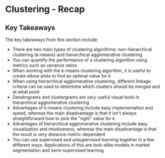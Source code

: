 # Clustering - Recap


## Key Takeaways

The key takeaways from this section include:
* There are two main types of clustering algorithms: non-hierarchical clustering (k-means) and hierarchical agglomerative clustering
* You can quantify the performance of a clustering algorithm using metrics such as variance ratios
* When working with the k-means clustering algorithm, it is useful to create elbow plots to find an optimal value for $k$
* When using hierarchical agglomerative clustering, different linkage criteria can be used to determine which clusters should be merged and at what point
* Dendrograms and clustergrams are very useful visual tools in hierarchical agglomerative clustering 
* Advantages of k-means clustering include easy implementation and speed, whereas the main disadvantage is that it isn't always straightforward how to pick the "right" value for $k$ 
* Advantages of hierarchical agglomerative clustering include easy visualization and intuitiveness, whereas the main disadvantage is that the result is very distance-metric-dependent
* You can use supervised and unsupervised learning together in a few different ways. Applications of this are look-alike models in market segmentation and semi-supervised learning

